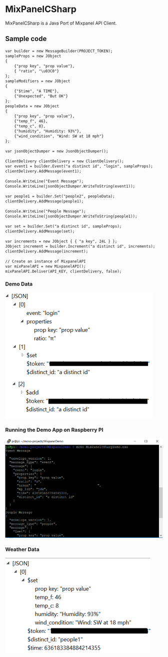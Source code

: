 # MixPanelCSharp

MixPanelCSharp is a Java Port of Mixpanel API Client.

## Sample code

```
var builder = new MessageBuilder(PROJECT_TOKEN);
sampleProps = new JObject
{
    {"prop key", "prop value"},
    { "ratio", "\u03C0"}
};
sampleModifiers = new JObject
{
    {"$time", "A TIME"},
    {"Unexpected", "But OK"}
};
peopleData = new JObject
{
    {"prop key", "prop value"},
    {"temp_f", 46},
    {"temp_c", 8},
    {"humidity", "Humidity: 93%"},
    {"wind_condition", "Wind: SW at 18 mph"}
};

var jsonObjectDumper = new JsonObjectDumper();

ClientDelivery clientDelivery = new ClientDelivery();
var event1 = builder.Event("a distinct id", "login", sampleProps);
clientDelivery.AddMessage(event1);

Console.WriteLine("Event Message");
Console.WriteLine(jsonObjectDumper.WriteToString(event1));

var people1 = builder.Set("people2", peopleData);
clientDelivery.AddMessage(people1);

Console.WriteLine("People Message");
Console.WriteLine(jsonObjectDumper.WriteToString(people1));

var set = builder.Set("a distinct id", sampleProps);
clientDelivery.AddMessage(set);

var increments = new JObject { { "a key", 24L } };
JObject increment = builder.Increment("a distinct id", increments);
clientDelivery.AddMessage(increment);

// Create an instance of MixpanelAPI
var mixPanelAPI = new MixpanelAPI();
mixPanelAPI.Deliver(API_KEY, clientDelivery, false);
```
### Demo Data

![text](https://github.com/ranjancse26/MixPanelCSharp/blob/master/MixPanelDemoData.png)

### Running the Demo App on Raspberry PI

![text](https://github.com/ranjancse26/MixPanelCSharp/blob/master/MixPanelRaspberryPiDemo.png)

### Weather Data

![text](https://github.com/ranjancse26/MixPanelCSharp/blob/master/MixPanelWeatherData.png)
